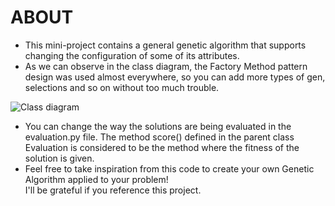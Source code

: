 # ABOUT
* This mini-project contains a general genetic algorithm that supports changing the configuration of some of its attributes.
* As we can observe in the class diagram, the Factory Method pattern design was used almost everywhere, so you can add more types of gen, selections and so on without too much trouble.

![Class diagram](https://github.com/user-attachments/assets/377e7803-a2eb-479e-bb1a-359f9f77bf88)

* You can change the way the solutions are being evaluated in the evaluation.py file. The method score() defined in the parent class Evaluation is considered to be the method where the fitness of the solution is given.
* Feel free to take inspiration from this code to create your own Genetic Algorithm applied to your problem!\
I'll be grateful if you reference this project.
